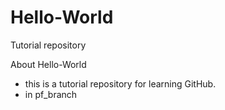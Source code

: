 Hello-World
===========

Tutorial repository

About Hello-World
 - this is a tutorial repository for learning GitHub.
 - in pf_branch
 